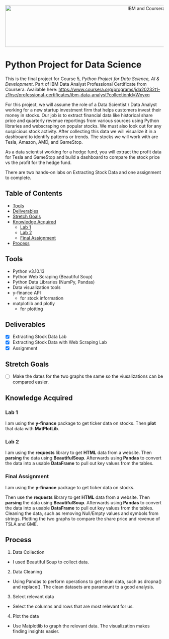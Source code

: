 <p align="center">
    <img src="https://howtolearnmachinelearning.com/wp-content/uploads/2021/04/coursera_machine_learning_ibm.png?raw=true" alt="IBM and Coursera Logos" width="926" height="133"/>
</p>

# Python Project for Data Science

This is the final project for Course 5, _Python Project for Data Science, AI & Development_. Part of IBM Data Analyst Professional Certificate from Coursera. Available here: https://www.coursera.org/programs/jda20232t1-z1hse/professional-certificates/ibm-data-analyst?collectionId=Wxyxq

For this project, we will assume the role of a Data Scientist / Data Analyst working for a new startup investment firm that helps customers invest their money in stocks. Our job is to extract financial data like historical share price and quarterly revenue reportings from various sources using Python libraries and webscraping on popular stocks. We must also look out for any suspicious stock activity. After collecting this data we will visualize it in a dashboard to identify patterns or trends. The stocks we will work with are Tesla, Amazon, AMD, and GameStop.

As a data scientist working for a hedge fund, you will extract the profit data for Tesla and GameStop and build a dashboard to compare the stock price vs the profit for the hedge fund.

There are two hands-on labs on Extracting Stock Data and one assignment to complete.

## Table of Contents

- [Tools](#tools)
- [Deliverables](#deliverables)
- [Stretch Goals](#stretch-goals)
- [Knowledge Acquired](#knowledge-acquired)
  - [Lab 1](#lab-1)
  - [Lab 2](#lab-2)
  - [Final Assignment](#final-assignment)
- [Process](#process)

## Tools

- Python v3.10.13
- Python Web Scraping (Beautiful Soup)
- Python Data Libraries (NumPy, Pandas)
- Data visualization tools
- y-finance API
  - for stock information
- matplotlib and plotly
  - for plotting

## Deliverables

- [x] Extracting Stock Data Lab
- [x] Extracting Stock Data with Web Scraping Lab
- [x] Assignment

## Stretch Goals

- [ ] Make the dates for the two graphs the same so the viusalizations can be compared easier.

## Knowledge Acquired

### Lab 1

I am using the **y-finance** package to get ticker data on stocks. Then **plot** that data with **MatPlotLib**.

### Lab 2

I am using the **requests** library to get **HTML** data from a website. Then **parsing** the data using **BeautifulSoup**. Afterwards using **Pandas** to convert the data into a usable **DataFrame** to pull out key values from the tables.

### Final Assignment

I am using the **y-finance** package to get ticker data on stocks.

Then use the **requests** library to get **HTML** data from a website. Then **parsing** the data using **BeautifulSoup**. Afterwards using **Pandas** to convert the data into a usable **DataFrame** to pull out key values from the tables. Cleaning the data, such as removing Null/Empty values and symbols from strings. Plotting the two graphs to compare the share price and revenue of TSLA and GME.

## Process

1. Data Collection

- I used Beautiful Soup to collect data.

2. Data Cleaning

- Using Pandas to perform operations to get clean data, such as dropna() and replace(). The clean datasets are paramount to a good analysis.

3. Select relevant data

- Select the columns and rows that are most relevant for us.

4. Plot the data

- Use Matplotlib to graph the relevant data. The visualization makes finding insights easier.
